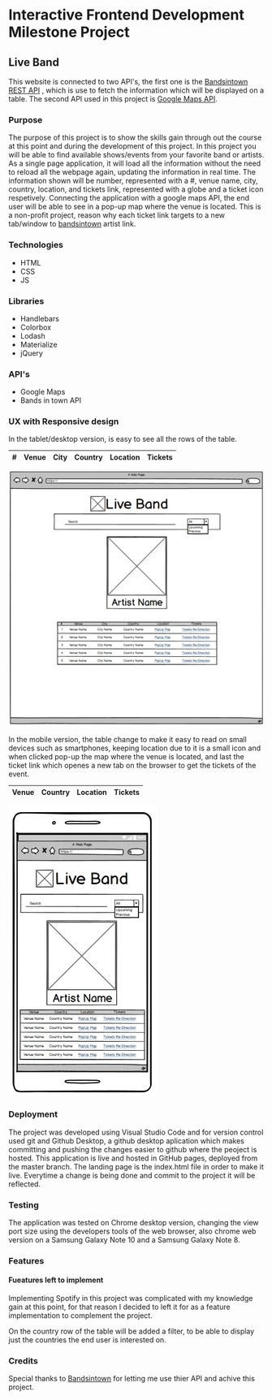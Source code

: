 # Interactive Frontend Development Milestone Project
## Live Band

This website is connected to two API's, the first one is the [Bandsintown REST API](https://www.bandsintown.com/) , which is use to fetch the information which will be displayed on a table. The second API used in this project is [Google Maps API](https://cloud.google.com/maps-platform/).


### Purpose
The purpose of this project is to show the skills gain through out the course at this point and during the development of this project.
In this project you will be able to find available shows/events from your favorite band or artists. As a single page application, it will load all the information without the need to reload all the webpage again, updating the information in real time.
The information shown will be number, represented with a #, venue name, city, country, location, and tickets link, represented with a globe and a ticket icon respetively.
Connecting the application with a google maps API, the end user will be able to see in a pop-up map where the venue is located.
This is a non-profit project, reason why each ticket link targets to a new tab/window to [bandsintown](https://www.bandsintown.com/) artist link.

### Technologies
* HTML
* CSS
* JS

### Libraries
* Handlebars
* Colorbox
* Lodash
* Materialize
* jQuery

### API's
* Google Maps
* Bands in town API

### UX with Responsive design
In the tablet/desktop version, is easy to see all the rows of the table.

| # | Venue | City | Country | Location | Tickets |
|---|-------|------|---------|----------|---------|

![Desktop version](wireframe/desktop.jpg)

In the mobile version, the table change to make it easy to read on small devices such as smartphones, keeping location due to it is a small icon and when clicked pop-up the map where the venue is located, and last the ticket link which openes a new tab on the browser to get the tickets of the event.

| Venue | Country | Location | Tickets |
|-------|---------|----------|---------|

![Mobile Version](wireframe/mobile.jpg)


### Deployment
The project was developed using Visual Studio Code and for version control used git and Github Desktop, a github desktop aplication which makes committing and pushing the changes easier to github where the peoject is hosted.
This application is live and hosted in GitHub pages, deployed from the master branch. The landing page is the index.html file in order to make it live. Everytime a change is being done and commit to the project it will be reflected.

### Testing
The application was tested on Chrome desktop version, changing the view port size using the developers tools of the web browser, also chrome web version on a Samsung Galaxy Note 10 and a Samsung Galaxy Note 8. 

### Features
#### Fueatures left to implement
Implementing Spotify in this project was complicated with my knowledge gain at this point, for that reason I decided to left it for as a feature implementation to complement the project.

On the country row of the table will be added a filter, to be able to display just the countries the end user is interested on.

### Credits
Special thanks to [Bandsintown](http://corp.bandsintown.com) for letting me use thier API and achive this project.